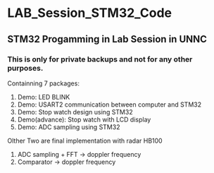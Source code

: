 # LAB_Session_STM32_Code
## STM32 Progamming in Lab Session in UNNC
### This is only for private backups and not for any other purposes.
Containning 7 packages:
 1. Demo: LED BLINK
 2. Demo:  USART2 communication between computer and STM32
 3. Demo: Stop watch design using STM32
 4. Demo(advance): Stop watch with LCD display
 5. Demo: ADC sampling using STM32

Olther Two are final implementation with radar HB100
 1. ADC sampling + FFT -> doppler frequency
 2. Comparator -> doppler frequency

